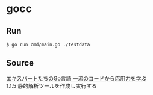 # gocc

## Run

```console
$ go run cmd/main.go ./testdata
```

## Source

[エキスパートたちのGo言語 一流のコードから応用力を学ぶ](https://gihyo.jp/book/2022/978-4-297-12519-6)  
1.1.5 静的解析ツールを作成し実行する
